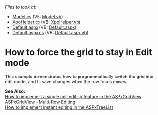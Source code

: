 <!-- default file list -->
*Files to look at*:

* [Model.cs](./CS/WebSite/App_Code/Model.cs) (VB: [Model.vb](./VB/WebSite/App_Code/Model.vb))
* [XpoHelper.cs](./CS/WebSite/App_Code/XpoHelper.cs) (VB: [XpoHelper.vb](./VB/WebSite/App_Code/XpoHelper.vb))
* [Default.aspx](./CS/WebSite/Default.aspx) (VB: [Default.aspx](./VB/WebSite/Default.aspx))
* [Default.aspx.cs](./CS/WebSite/Default.aspx.cs) (VB: [Default.aspx.vb](./VB/WebSite/Default.aspx.vb))
<!-- default file list end -->
# How to force the grid to stay in Edit mode


<p>This example demonstrates how to programmatically switch the grid into edit mode, and to save changes when the row focus moves.</p><p><strong>See Also:</strong><br />
<a href="https://www.devexpress.com/Support/Center/p/E430">How to implement a single cell editing feature in the ASPxGridView</a><br />
<a href="https://www.devexpress.com/Support/Center/p/E158">ASPxGridView - Multi-Row Editing</a><br />
<a href="https://www.devexpress.com/Support/Center/p/E1241">How to implement instant editing in the ASPxTreeList</a></p>

<br/>


